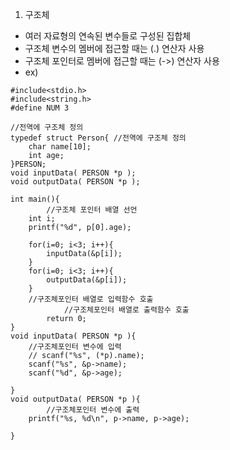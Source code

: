 1. 구조체
- 여러 자료형의 연속된 변수들로 구성된 집합체
- 구조체 변수의 멤버에 접근할 때는 (.) 연산자 사용
- 구조체 포인터로 멤버에 접근할 때는 (->) 연산자 사용
- ex)
```
#include<stdio.h>
#include<string.h>
#define NUM 3

//전역에 구조체 정의
typedef struct Person{ //전역에 구조체 정의
	char name[10];
	int age;
}PERSON;
void inputData( PERSON *p );
void outputData( PERSON *p );	

int main(){
		//구조체 포인터 배열 선언
	int i;
	printf("%d", p[0].age);
	
	for(i=0; i<3; i++){
		inputData(&p[i]);
	}
	for(i=0; i<3; i++){
		outputData(&p[i]);
	}
	//구조체포인터 배열로 입력함수 호출
			//구조체포인터 배열로 출력함수 호출
		return 0;
}
void inputData( PERSON *p ){
	//구조체포인터 변수에 입력
	// scanf("%s", (*p).name);
	scanf("%s", &p->name);
	scanf("%d", &p->age);
	
}
void outputData( PERSON *p ){
		//구조체포인터 변수에 출력
	printf("%s, %d\n", p->name, p->age);

} 
```